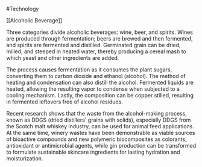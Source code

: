 #Technology 

[[Alcoholic Beverage]]

Three categories divide alcoholic beverages: wine, beer, and spirits. Wines are produced through fermentation; beers are brewed and then fermented, and spirits are fermented and distilled. Germinated grain can be dried, milled, and steeped in heated water, thereby producing a cereal mash to which yeast and other ingredients are added.

The process causes fermentation as it consumes the plant sugars, converting them to carbon dioxide and ethanol (alcohol). The method of heating and condensation can also distill the alcohol. Fermented liquids are heated, allowing the resulting vapor to condense when subjected to a cooling mechanism. Lastly, the composition can be copper stilled, resulting in fermented leftovers free of alcohol residues.

Recent research shows that the waste from the alcohol-making process, known as DDGS (dried distillers' grains with solids), especially DDGS from the Scotch malt whiskey industry, can be used for animal feed applications. At the same time, winery wastes have been demonstrable as viable sources of bioactive compounds and new polymeric biocomposites as colorants, antioxidant or antimicrobial agents, while gin production can be transformed to formulate sustainable skincare ingredients for lasting hydration and moisturi­zation.